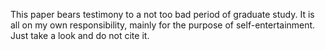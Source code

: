 This paper bears testimony to a not too bad period of graduate study. It is all on my own responsibility, mainly for the purpose of self-entertainment. Just take a look and do not cite it.
